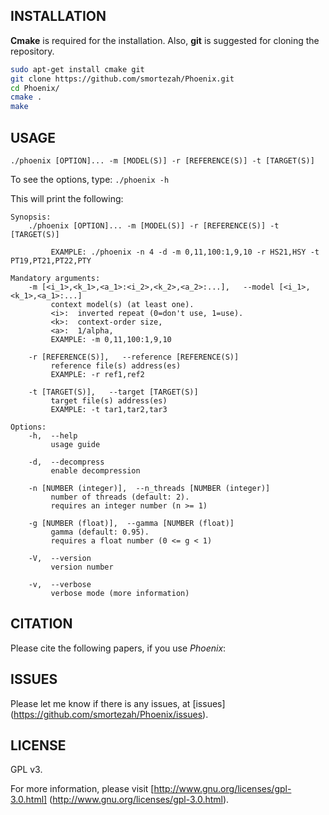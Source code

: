 ## INSTALLATION
**Cmake** is required for the installation. Also, **git** is suggested for cloning the repository.
```bash
sudo apt-get install cmake git
git clone https://github.com/smortezah/Phoenix.git
cd Phoenix/
cmake .
make
```

## USAGE
```
./phoenix [OPTION]... -m [MODEL(S)] -r [REFERENCE(S)] -t [TARGET(S)]
```
To see the options, type:
`./phoenix -h`

This will print the following:
```
Synopsis:
    ./phoenix [OPTION]... -m [MODEL(S)] -r [REFERENCE(S)] -t [TARGET(S)]
    
         EXAMPLE: ./phoenix -n 4 -d -m 0,11,100:1,9,10 -r HS21,HSY -t PT19,PT21,PT22,PTY
         
Mandatory arguments:
    -m [<i_1>,<k_1>,<a_1>:<i_2>,<k_2>,<a_2>:...],   --model [<i_1>,<k_1>,<a_1>:...]
         context model(s) (at least one).
         <i>:  inverted repeat (0=don't use, 1=use).
         <k>:  context-order size,
         <a>:  1/alpha,
         EXAMPLE: -m 0,11,100:1,9,10

    -r [REFERENCE(S)],   --reference [REFERENCE(S)]
         reference file(s) address(es)
         EXAMPLE: -r ref1,ref2

    -t [TARGET(S)],   --target [TARGET(S)]
         target file(s) address(es)
         EXAMPLE: -t tar1,tar2,tar3

Options:
    -h,  --help
         usage guide

    -d,  --decompress
         enable decompression

    -n [NUMBER (integer)],  --n_threads [NUMBER (integer)]
         number of threads (default: 2).
         requires an integer number (n >= 1)

    -g [NUMBER (float)],  --gamma [NUMBER (float)]
         gamma (default: 0.95).
         requires a float number (0 <= g < 1)

    -V,  --version
         version number

    -v,  --verbose
         verbose mode (more information)
```

## CITATION
Please cite the following papers, if you use <i>Phoenix</i>:

## ISSUES
Please let me know if there is any issues, at [issues]
(https://github.com/smortezah/Phoenix/issues).

## LICENSE
GPL v3.

For more information, please visit
[http://www.gnu.org/licenses/gpl-3.0.html]
(http://www.gnu.org/licenses/gpl-3.0.html).

